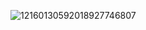 ![12160130592018927746807](https://user-images.githubusercontent.com/66404645/221411881-b39a5a6f-674f-43ea-bb3f-f91fde51db1d.jpg)
